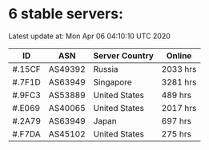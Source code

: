 # 6 stable servers:

Latest update at: Mon Apr 06 04:10:10 UTC 2020

| ID | ASN | Server Country | Online |
| -- | --- | -------------- | ------ |
| #.15CF | AS49392 | Russia | 2033 hrs |
| #.7F1D | AS63949 | Singapore | 3281 hrs |
| #.9FC3 | AS53889 | United States | 489 hrs |
| #.E069 | AS40065 | United States | 2017 hrs |
| #.2A79 | AS63949 | Japan | 697 hrs |
| #.F7DA | AS45102 | United States | 275 hrs |

